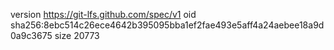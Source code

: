 version https://git-lfs.github.com/spec/v1
oid sha256:8ebc514c26ece4642b395095bba1ef2fae493e5aff4a24aebee18a9d0a9c3675
size 20773
